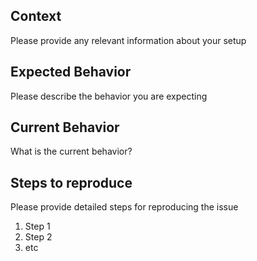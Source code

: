 ## Context

Please provide any relevant information about your setup

## Expected Behavior

Please describe the behavior you are expecting

## Current Behavior

What is the current behavior?

## Steps to reproduce

Please provide detailed steps for reproducing the issue

1. Step 1
2. Step 2
3. etc
